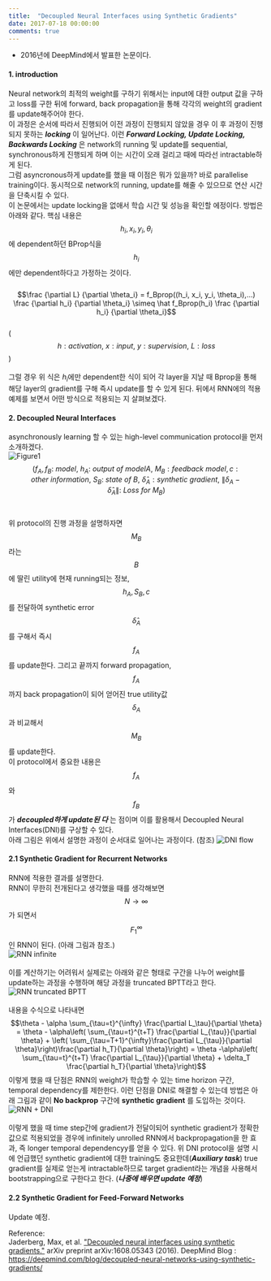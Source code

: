 ```yaml
---
title:  "Decoupled Neural Interfaces using Synthetic Gradients"
date: 2017-07-18 00:00:00
comments: true
---
```

- 2016년에 DeepMind에서 발표한 논문이다.

#### 1. introduction <br>
Neural network의 최적의 weight를 구하기 위해서는 input에 대한 output 값을 구하고 loss를 구한 뒤에 forward,
back propagation을 통해 각각의 weight의 gradient를 update해주어야 한다. <br>
이 과정은 순서에 따라서 진행되어 이전 과정이 진행되지 않았을 경우 이 후 과정이 진행되지 못하는 ***locking*** 이 일어난다.
이런 ***Forward Locking, Update Locking, Backwards Locking*** 은 network의 running 및 update를 sequential, synchronous하게
진행되게 하며 이는 시간이 오래 걸리고 때에 따라선 intractable하게 된다. <br>
그럼 asyncronous하게 update를 했을 때 이점은 뭐가 있을까? 바로 parallelise training이다. 동시적으로 network의 running, update를
해줄 수 있으므로 연산 시간을 단축시킬 수 있다. <br>
이 논문에서는 update locking을 없애서 학습 시간 및 성능을 확인할 에정이다. 방법은 아래와 같다.
핵심 내용은 $$h_i, x_i, y_i, \theta_i$$에 dependent하던 BProp식을 $$h_i$$에만 dependent하다고 가정하는 것이다.<br><br>
$$\frac {\partial L} {\partial \theta_i} = f_Bprop((h_i, x_i, y_i, \theta_i),...) \frac {\partial h_i} {\partial \theta_i} \simeq \hat f_Bprop(h_i) \frac {\partial h_i} {\partial \theta_i}$$ <br>
($$h:activation, \ x:input, \ y: supervision, \ L: loss$$) <br><br>
그럴 경우 위 식은 $h_i$에만 dependent한 식이 되어 각 layer을 지날 때 Bprop을 통해 해당 layer의 gradient를 구해 즉시 update를 할 수 있게 된다.
뒤에서 RNN에의 적용 예제를 보면서 어떤 방식으로 적용되는 지 살펴보겠다.

#### 2. Decoupled Neural Interfaces
asynchronously learning 할 수 있는 high-level communication protocol을 먼저 소개하겠다. <br>
![Figure1](https://norman3.github.io/papers/images/synthetic_gradients/f03.png) <br>
$$(f_A,f_B:\ model,\ h_A: \ output\ of\ model A,\ M_B: feedback\ model, c: other\ information,\ S_B:\ state\ of\ B,\ \hat \delta_A: synthetic\ gradient,\ \|\delta_A - \hat \delta_A\|:\ Loss\ for\ M_B)$$ <br><br>
위 protocol의 진행 과정을 설명하자면 $$M_B$$라는 $$B$$에 딸린 utility에 현재 running되는 정보, $$h_A, S_B, c$$를 전달하여 synthetic error $$\hat \delta_A$$를 구해서 즉시 $$f_A$$를 update한다. 그리고 끝까지 forward propagation, $$f_A$$까지 back propagation이 되어 얻어진 true utility값 $$\delta_A$$ 과 비교해서 $$M_B$$를 update한다. <br>
이 protocol에서 중요한 내용은 $$f_A$$와 $$f_B$$가 ***decoupled하게 update된 다*** 는 점이며 이를 활용해서 Decoupled Neural Interfaces(DNI)를 구상할 수 있다. <br>
아래 그림은 위에서 설명한 과정이 순서대로 일어나는 과정이다. (참조)
![DNI flow](https://storage.googleapis.com/deepmind-live-cms-alt/documents/3-6.gif)

#### 2.1 Synthetic Gradient for Recurrent Networks
RNN에 적용한 결과를 설명한다. <br>
RNN이 무한히 전개된다고 생각했을 때를 생각해보면 $$N \to \infty$$가 되면서 $$F_1^{\infty}$$인 RNN이 된다. (아래 그림과 참조.) <br>
![RNN infinite](https://storage.googleapis.com/deepmind-live-cms-alt/images/3-7.width-1500_jiACRLG.png) <br><br>
이를 계산하기는 어려워서 실제로는 아래와 같은 형태로 구간을 나누어 weight를 update하는 과정을 수행하며 해당 과정을 truncated BPTT라고 한다. <br>
![RNN truncated BPTT](https://storage.googleapis.com/deepmind-live-cms-alt/images/3-8.width-1500_3rdF9so.png) <br><br>
내용을 수식으로 나타내면 <br>
$$\theta - \alpha \sum_{\tau=t}^{\infty} \frac{\partial L_\tau}{\partial \theta} = \theta - \alpha\left( \sum_{\tau=t}^{t+T} \frac{\partial L_{\tau}}{\partial \theta} + \left( \sum_{\tau=T+1}^{\infty}\frac{\partial L_{\tau}}{\partial \theta}\right)\frac{\partial h_T}{\partial \theta}\right) = \theta -\alpha\left( \sum_{\tau=t}^{t+T} \frac{\partial L_{\tau}}{\partial \theta} + \delta_T \frac{\partial h_T}{\partial \theta}\right)$$
이렇게 했을 때 단점은 RNN의 weight가 학습할 수 있는 time horizon 구간, temporal dependency를 제한한다.
이런 단점을 DNI로 해결할 수 있는데 방법은 아래 그림과 같이 **No backprop** 구간에 **synthetic gradient** 를 도입하는 것이다.
![RNN + DNI](https://storage.googleapis.com/deepmind-live-cms-alt/images/3-9.width-1500_1ahGJNx.png) <br><br>
이렇게 했을 때 time step간에 gradient가 전달이되어 synthetic gradient가 정확한 값으로 적용되었을 경우에 infinitely unrolled RNN에서
backpropagation을 한 효과, 즉 longer temporal dependencyy를 얻을 수 있다.
위 DNI protocol을 설명 시에 언급했던 synthetic gradient에 대한 training도 중요한데(***Auxiliary task***) true gradient를 실제로 얻는게 intractable하므로
target gradient라는 개념을 사용해서 bootstrapping으로 구한다고 한다. (***나중에 배우면 update 예정***)

#### 2.2 Synthetic Gradient for Feed-Forward Networks
Update 예정.


Reference: <br>
Jaderberg, Max, et al. ["Decoupled neural interfaces using synthetic gradients."](https://arxiv.org/pdf/1608.05343.pdf) arXiv preprint arXiv:1608.05343 (2016).
DeepMind Blog : https://deepmind.com/blog/decoupled-neural-networks-using-synthetic-gradients/
